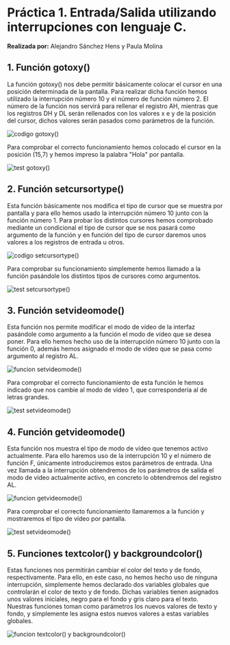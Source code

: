 # Práctica 1. Entrada/Salida utilizando interrupciones con lenguaje C.

**Realizada por:** Alejandro Sánchez Hens y Paula Molina 

## 1. Función gotoxy()

La función gotoxy() nos debe permitir básicamente colocar el cursor en una posición determinada de la pantalla. Para realizar dicha función hemos utilizado la interrupción número 10 y el número de función número 2. El número de la función nos servirá para rellenar el registro AH, mientras que los registros DH y DL serán rellenados con los valores x e y de la posición del cursor, dichos valores serán pasados como parámetros de la función.

![codigo gotoxy()](https://github.com/AlexHens/PDIH/blob/main/practica1/images/gotoxy.png)

Para comprobar el correcto funcionamiento hemos colocado el cursor en la posición (15,7) y hemos impreso la palabra "Hola" por pantalla.

![test gotoxy()](https://github.com/AlexHens/PDIH/blob/main/practica1/images/gotoxy_test.png)

## 2. Función setcursortype()

Esta función básicamente nos modifica el tipo de cursor que se muestra por pantalla y para ello hemos usado la interrupción número 10 junto con la función número 1. Para probar los distintos cursores hemos comprobado mediante un condicional el tipo de cursor que se nos pasará como argumento de la función y en función del tipo de cursor daremos unos valores a los registros de entrada u otros.

![codigo setcursortype()](https://github.com/AlexHens/PDIH/blob/main/practica1/images/setcursortype.png)

Para comprobar su funcionamiento simplemente hemos llamado a la función pasándole los distintos tipos de cursores como argumentos.

![test setcursortype()](https://github.com/AlexHens/PDIH/blob/main/practica1/images/setcursortype_test.png)

## 3. Función setvideomode()

Esta función nos permite modificar el modo de vídeo de la interfaz pasándole como argumento a la función el modo de vídeo que se desea poner. Para ello hemos hecho uso de la interrupción número 10 junto con la función 0, además hemos asignado el modo de vídeo que se pasa como argumento al registro AL.

![funcion setvideomode()](https://github.com/AlexHens/PDIH/blob/main/practica1/images/setvideomode.png)

Para comprobar el correcto funcionamiento de esta función le hemos indicado que nos cambie al modo de vídeo 1, que correspondería al de letras grandes.

![test setvideomode()](https://github.com/AlexHens/PDIH/blob/main/practica1/images/setvideomode_test.png)

## 4. Función getvideomode()

Esta función nos muestra el tipo de modo de vídeo que tenemos activo actualmente. Para ello haremos uso de la interrupción 10 y el número de función F, únicamente introduciremos estos parámetros de entrada. Una vez llamada a la interrupción obtendremos de los parámetros de salida el modo de vídeo actualmente activo, en concreto lo obtendremos del registro AL.

![funcion getvideomode()](https://github.com/AlexHens/PDIH/blob/main/practica1/images/getvideomode.png)

Para comprobar el correcto funcionamiento llamaremos a la función y mostraremos el tipo de vídeo por pantalla.

![test setvideomode()](https://github.com/AlexHens/PDIH/blob/main/practica1/images/setvideomode_test.png)

## 5. Funciones textcolor() y backgroundcolor()

Estas funciones nos permitirán cambiar el color del texto y de fondo, respectivamente. Para ello, en este caso, no hemos hecho uso de ninguna interrupción, simplemente hemos declarado dos variables globales que controlarán el color de texto y de fondo. Dichas variables tienen asignados unos valores iniciales, negro para el fondo y gris claro para el texto. Nuestras funciones toman como parámetros los nuevos valores de texto y fondo, y simplemente les asigna estos nuevos valores a estas variables globales.

![funcion textcolor() y backgroundcolor()](https://github.com/AlexHens/PDIH/blob/main/practica1/images/textcolor_backgroundcolor.png)

